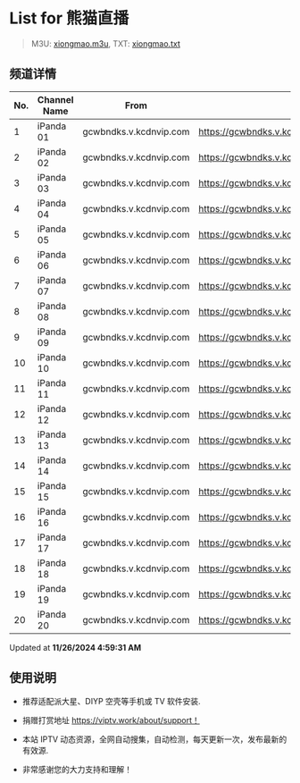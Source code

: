 # List for **熊猫直播**

> M3U: [xiongmao.m3u](./xiongmao.m3u ), TXT: [xiongmao.txt](./txt/xiongmao.txt )

## 频道详情

| No. | Channel Name | From | Source |
| --- | ------------ | ---- | ------ |
| 1 | iPanda 01 | gcwbndks.v.kcdnvip.com | <https://gcwbndks.v.kcdnvip.com/gcwbnd/xiongmao01_2/index.m3u8> |
| 2 | iPanda 02 | gcwbndks.v.kcdnvip.com | <https://gcwbndks.v.kcdnvip.com/gcwbnd/xiongmao02_2/index.m3u8> |
| 3 | iPanda 03 | gcwbndks.v.kcdnvip.com | <https://gcwbndks.v.kcdnvip.com/gcwbnd/xiongmao03_2/index.m3u8> |
| 4 | iPanda 04 | gcwbndks.v.kcdnvip.com | <https://gcwbndks.v.kcdnvip.com/gcwbnd/xiongmao04_2/index.m3u8> |
| 5 | iPanda 05 | gcwbndks.v.kcdnvip.com | <https://gcwbndks.v.kcdnvip.com/gcwbnd/xiongmao05_2/index.m3u8> |
| 6 | iPanda 06 | gcwbndks.v.kcdnvip.com | <https://gcwbndks.v.kcdnvip.com/gcwbnd/xiongmao06_2/index.m3u8> |
| 7 | iPanda 07 | gcwbndks.v.kcdnvip.com | <https://gcwbndks.v.kcdnvip.com/gcwbnd/xiongmao07_2/index.m3u8> |
| 8 | iPanda 08 | gcwbndks.v.kcdnvip.com | <https://gcwbndks.v.kcdnvip.com/gcwbnd/xiongmao08_2/index.m3u8> |
| 9 | iPanda 09 | gcwbndks.v.kcdnvip.com | <https://gcwbndks.v.kcdnvip.com/gcwbnd/xiongmao09_2/index.m3u8> |
| 10 | iPanda 10 | gcwbndks.v.kcdnvip.com | <https://gcwbndks.v.kcdnvip.com/gcwbnd/xiongmao10_2/index.m3u8> |
| 11 | iPanda 11 | gcwbndks.v.kcdnvip.com | <https://gcwbndks.v.kcdnvip.com/gcwbnd/xiongmao11_2/index.m3u8> |
| 12 | iPanda 12 | gcwbndks.v.kcdnvip.com | <https://gcwbndks.v.kcdnvip.com/gcwbnd/xiongmao12_2/index.m3u8> |
| 13 | iPanda 13 | gcwbndks.v.kcdnvip.com | <https://gcwbndks.v.kcdnvip.com/gcwbnd/xiongmao13_2/index.m3u8> |
| 14 | iPanda 14 | gcwbndks.v.kcdnvip.com | <https://gcwbndks.v.kcdnvip.com/gcwbnd/xiongmao14_2/index.m3u8> |
| 15 | iPanda 15 | gcwbndks.v.kcdnvip.com | <https://gcwbndks.v.kcdnvip.com/gcwbnd/xiongmao15_2/index.m3u8> |
| 16 | iPanda 16 | gcwbndks.v.kcdnvip.com | <https://gcwbndks.v.kcdnvip.com/gcwbnd/xiongmao16_2/index.m3u8> |
| 17 | iPanda 17 | gcwbndks.v.kcdnvip.com | <https://gcwbndks.v.kcdnvip.com/gcwbnd/xiongmao17_2/index.m3u8> |
| 18 | iPanda 18 | gcwbndks.v.kcdnvip.com | <https://gcwbndks.v.kcdnvip.com/gcwbnd/xiongmao18_2/index.m3u8> |
| 19 | iPanda 19 | gcwbndks.v.kcdnvip.com | <https://gcwbndks.v.kcdnvip.com/gcwbnd/xiongmao19_2/index.m3u8> |
| 20 | iPanda 20 | gcwbndks.v.kcdnvip.com | <https://gcwbndks.v.kcdnvip.com/gcwbnd/xiongmao20_2/index.m3u8> |

Updated at **11/26/2024 4:59:31 AM**

## 使用说明

- 推荐适配派大星、DIYP 空壳等手机或 TV 软件安装.

- 捐赠打赏地址 <https://viptv.work/about/support！>

- 本站 IPTV 动态资源，全网自动搜集，自动检测，每天更新一次，发布最新的有效源.

- 非常感谢您的大力支持和理解！
